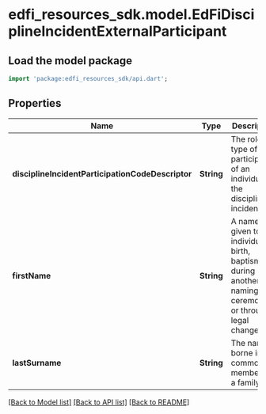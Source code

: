 # edfi_resources_sdk.model.EdFiDisciplineIncidentExternalParticipant

## Load the model package
```dart
import 'package:edfi_resources_sdk/api.dart';
```

## Properties
Name | Type | Description | Notes
------------ | ------------- | ------------- | -------------
**disciplineIncidentParticipationCodeDescriptor** | **String** | The role or type of participation of an individual in the discipline incident. | 
**firstName** | **String** | A name given to an individual at birth, baptism, or during another naming ceremony, or through legal change. | 
**lastSurname** | **String** | The name borne in common by members of a family. | 

[[Back to Model list]](../README.md#documentation-for-models) [[Back to API list]](../README.md#documentation-for-api-endpoints) [[Back to README]](../README.md)


